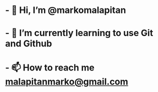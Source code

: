 # - 👋 Hi, I’m @markomalapitan
# - 🌱 I’m currently learning to use Git and Github
# - 📫 How to reach me malapitanmarko@gmail.com